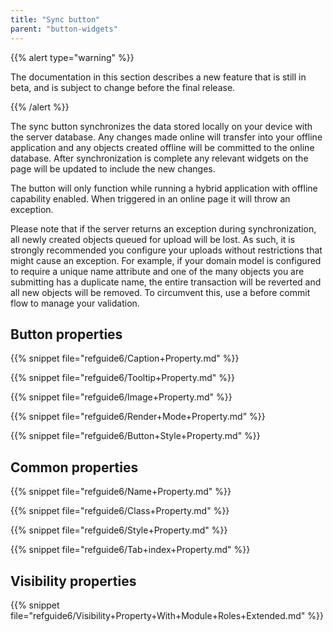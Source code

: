 ```yaml
---
title: "Sync button"
parent: "button-widgets"
---
```



{{% alert type="warning" %}}

The documentation in this section describes a new feature that is still in beta, and is subject to change before the final release.

{{% /alert %}} 

The sync button synchronizes the data stored locally on your device with the server database. Any changes made online will transfer into your offline application and any objects created offline will be committed to the online database. After synchronization is complete any relevant widgets on the page will be updated to include the new changes. 

The button will only function while running a hybrid application with offline capability enabled. When triggered in an online page it will throw an exception. 

Please note that if the server returns an exception during synchronization, all newly created objects queued for upload will be lost. As such, it is strongly recommended you configure your uploads without restrictions that might cause an exception. For example, if your domain model is configured to require a unique name attribute and one of the many objects you are submitting has a duplicate name, the entire transaction will be reverted and all new objects will be removed. To circumvent this, use a before commit flow to manage your validation. 

## Button properties

{{% snippet file="refguide6/Caption+Property.md" %}}

{{% snippet file="refguide6/Tooltip+Property.md" %}}

{{% snippet file="refguide6/Image+Property.md" %}}

{{% snippet file="refguide6/Render+Mode+Property.md" %}}

{{% snippet file="refguide6/Button+Style+Property.md" %}}

## Common properties

{{% snippet file="refguide6/Name+Property.md" %}}

{{% snippet file="refguide6/Class+Property.md" %}}

{{% snippet file="refguide6/Style+Property.md" %}}

{{% snippet file="refguide6/Tab+index+Property.md" %}}

## Visibility properties

{{% snippet file="refguide6/Visibility+Property+With+Module+Roles+Extended.md" %}}
